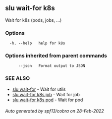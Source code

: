 ## slu wait-for k8s

Wait for k8s (pods, jobs, ...)

### Options

```
  -h, --help   help for k8s
```

### Options inherited from parent commands

```
      --json   Format output to JSON
```

### SEE ALSO

* [slu wait-for](slu_wait-for.md)	 - Wait for utils
* [slu wait-for k8s job](slu_wait-for_k8s_job.md)	 - Wait for job
* [slu wait-for k8s pod](slu_wait-for_k8s_pod.md)	 - Wait for pod

###### Auto generated by spf13/cobra on 28-Feb-2022
